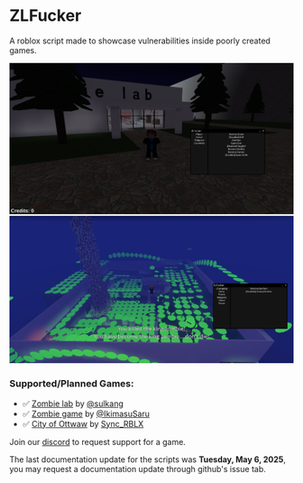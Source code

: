 # ZLFucker
A roblox script made to showcase vulnerabilities inside poorly created games.

<img src="./conf/ZombieLabShowcase_new.png"></img>
<img src="./conf/ZombieGameShowcase_new.png"></img>
### Supported/Planned Games:
* ✅ [Zombie lab](<https://www.roblox.com/games/6741970382/Zombie-lab-Optimization-Update>) by [@sulkang](<https://www.roblox.com/users/1031487406/profile/>)
* ✅ [Zombie game](<https://www.roblox.com/games/14419907512/Zombie-game-upd3>) by [@IkimasuSaru](<https://www.roblox.com/users/5386185136/profile>)
* ✅ [City of Ottwaw](<https://www.roblox.com/games/2631794742/City-of-Ottawa-NEW-UPDATE>) by [Sync_RBLX](<https://www.roblox.com/users/95425729/profile>)


Join our [discord](https://discord.gg/wDGZwDD8EX) to request support for a game.

The last documentation update for the scripts was <time datetime="2025-05-06"><b>Tuesday, May 6, 2025</b></time>, you may request a documentation update through github's issue tab.

